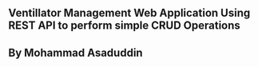 ## Ventillator Management Web Application Using REST API to perform simple CRUD Operations


## By Mohammad Asaduddin
